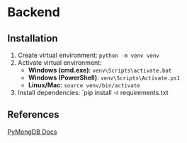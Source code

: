 # Backend

## Installation

1. Create virtual environment: `python -m venv venv`
2. Activate virtual environment:
   - **Windows (cmd.exe)**: `venv\Scripts\activate.bat`
   - **Windows (PowerShell)**: `venv\Scripts\Activate.ps1`
   - **Linux/Mac**: `source venv/bin/activate`
3. Install dependencies: `pip install -r requirements.txt

## References

[PyMongDB Docs](https://flask-pymongo.readthedocs.io/en/latest/)